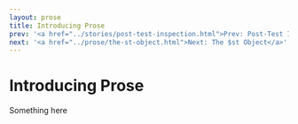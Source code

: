 ```yaml
---
layout: prose
title: Introducing Prose
prev: '<a href="../stories/post-test-inspection.html">Prev: Post-Test Inspection Phase</a>'
next: '<a href="../prose/the-st-object.html">Next: The $st Object</a>'
---
```


# Introducing Prose

Something here